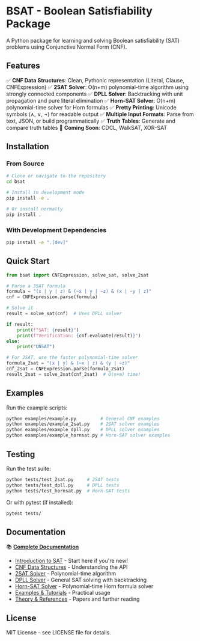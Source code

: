 # BSAT - Boolean Satisfiability Package

A Python package for learning and solving Boolean satisfiability (SAT) problems using Conjunctive Normal Form (CNF).

## Features

✅ **CNF Data Structures**: Clean, Pythonic representation (Literal, Clause, CNFExpression)
✅ **2SAT Solver**: O(n+m) polynomial-time algorithm using strongly connected components
✅ **DPLL Solver**: Backtracking with unit propagation and pure literal elimination
✅ **Horn-SAT Solver**: O(n+m) polynomial-time solver for Horn formulas
✅ **Pretty Printing**: Unicode symbols (∧, ∨, ¬) for readable output
✅ **Multiple Input Formats**: Parse from text, JSON, or build programmatically
✅ **Truth Tables**: Generate and compare truth tables
🚧 **Coming Soon**: CDCL, WalkSAT, XOR-SAT

## Installation

### From Source

```bash
# Clone or navigate to the repository
cd bsat

# Install in development mode
pip install -e .

# Or install normally
pip install .
```

### With Development Dependencies

```bash
pip install -e ".[dev]"
```

## Quick Start

```python
from bsat import CNFExpression, solve_sat, solve_2sat

# Parse a 3SAT formula
formula = "(x | y | z) & (~x | y | ~z) & (x | ~y | z)"
cnf = CNFExpression.parse(formula)

# Solve it
result = solve_sat(cnf)  # Uses DPLL solver

if result:
    print(f"SAT: {result}")
    print(f"Verification: {cnf.evaluate(result)}")
else:
    print("UNSAT")

# For 2SAT, use the faster polynomial-time solver
formula_2sat = "(x | y) & (~x | z) & (y | ~z)"
cnf_2sat = CNFExpression.parse(formula_2sat)
result_2sat = solve_2sat(cnf_2sat)  # O(n+m) time!
```

## Examples

Run the example scripts:

```bash
python examples/example.py         # General CNF examples
python examples/example_2sat.py    # 2SAT solver examples
python examples/example_dpll.py    # DPLL solver examples
python examples/example_hornsat.py # Horn-SAT solver examples
```

## Testing

Run the test suite:

```bash
python tests/test_2sat.py     # 2SAT tests
python tests/test_dpll.py     # DPLL tests
python tests/test_hornsat.py  # Horn-SAT tests
```

Or with pytest (if installed):

```bash
pytest tests/
```

## Documentation

📚 **[Complete Documentation](docs/README.md)**

- [Introduction to SAT](docs/introduction.md) - Start here if you're new!
- [CNF Data Structures](docs/cnf.md) - Understanding the API
- [2SAT Solver](docs/2sat-solver.md) - Polynomial-time algorithm
- [DPLL Solver](docs/dpll-solver.md) - General SAT solving with backtracking
- [Horn-SAT Solver](docs/advanced-solvers.md#horn-sat) - Polynomial-time Horn formula solver
- [Examples & Tutorials](docs/examples.md) - Practical usage
- [Theory & References](docs/theory.md) - Papers and further reading

## License

MIT License - see LICENSE file for details.
